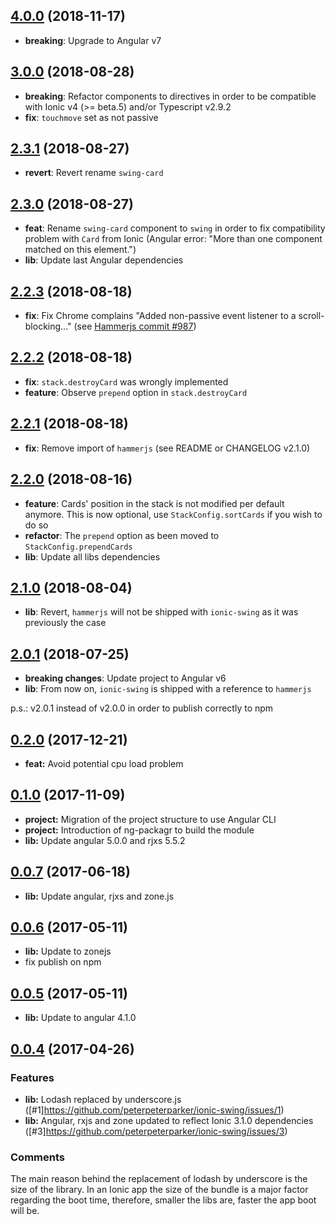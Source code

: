 <a name="4.0.0"></a>
## [4.0.0](https://github.com/peterpeterparker/ionic-swing/compare/v3.0.0...v4.0.0) (2018-11-17)
* **breaking**: Upgrade to Angular v7

<a name="3.0.0"></a>
## [3.0.0](https://github.com/peterpeterparker/ionic-swing/compare/v2.3.1...v3.0.0) (2018-08-28)
* **breaking**: Refactor components to directives in order to be compatible with Ionic v4 (>= beta.5) and/or Typescript v2.9.2
* **fix**: `touchmove` set as not passive

<a name="2.3.1"></a>
## [2.3.1](https://github.com/peterpeterparker/ionic-swing/compare/v2.3.0...v2.3.1) (2018-08-27)
* **revert**: Revert rename `swing-card`

<a name="2.3.0"></a>
## [2.3.0](https://github.com/peterpeterparker/ionic-swing/compare/v2.2.3...v2.3.0) (2018-08-27)
* **feat**: Rename `swing-card` component to `swing` in order to fix compatibility problem with `Card` from Ionic (Angular error: "More than one component matched on this element.")
* **lib**: Update last Angular dependencies

<a name="2.2.3"></a>
## [2.2.3](https://github.com/peterpeterparker/ionic-swing/compare/v2.2.2...v2.2.3) (2018-08-18)
* **fix**: Fix Chrome complains "Added non-passive event listener to a scroll-blocking..." (see [Hammerjs commit #987](https://github.com/hammerjs/hammer.js/pull/987/commits/49cd23d30d9618c5e8b14dd4412f94454143e080))

<a name="2.2.2"></a>
## [2.2.2](https://github.com/peterpeterparker/ionic-swing/compare/v2.2.1...v2.2.2) (2018-08-18)
* **fix**: `stack.destroyCard` was wrongly implemented
* **feature**: Observe `prepend` option in `stack.destroyCard`

<a name="2.2.1"></a>
## [2.2.1](https://github.com/peterpeterparker/ionic-swing/compare/v2.2.0...v2.2.1) (2018-08-18)
* **fix**: Remove import of `hammerjs` (see README or CHANGELOG v2.1.0)

<a name="2.2.0"></a>
## [2.2.0](https://github.com/peterpeterparker/ionic-swing/compare/v2.1.0...v2.2.0) (2018-08-16)
* **feature**: Cards' position in the stack is not modified per default anymore. This is now optional, use `StackConfig.sortCards` if you wish to do so
* **refactor**: The `prepend` option as been moved to  `StackConfig.prependCards`
* **lib**: Update all libs dependencies

<a name="2.1.0"></a>
## [2.1.0](https://github.com/peterpeterparker/ionic-swing/compare/v2.0.1...v2.1.0) (2018-08-04)
* **lib**: Revert, `hammerjs` will not be shipped with `ionic-swing` as it was previously the case

<a name="2.0.1"></a>
## [2.0.1](https://github.com/peterpeterparker/ionic-swing/compare/v0.2.0...v2.0.1) (2018-07-25)
* **breaking changes**: Update project to Angular v6
* **lib**: From now on, `ionic-swing` is shipped with a reference to `hammerjs`

p.s.: v2.0.1 instead of v2.0.0 in order to publish correctly to npm

<a name="0.2.0"></a>
## [0.2.0](https://github.com/peterpeterparker/ionic-swing/compare/v0.0.10...v0.2.0) (2017-12-21)
* **feat:** Avoid potential cpu load problem

<a name="0.1.0"></a>
## [0.1.0](https://github.com/peterpeterparker/ionic-swing/compare/v0.0.10...v0.1.0) (2017-11-09)
* **project:** Migration of the project structure to use Angular CLI
* **project:** Introduction of ng-packagr to build the module
* **lib:** Update angular 5.0.0 and rjxs 5.5.2

<a name="0.0.7"></a>
## [0.0.7](https://github.com/peterpeterparker/ionic-swing/compare/v0.0.6...v0.0.10) (2017-06-18)
* **lib:** Update angular, rjxs and zone.js

<a name="0.0.6"></a>
## [0.0.6](https://github.com/peterpeterparker/ionic-swing/compare/v0.0.5...v0.0.6) (2017-05-11)
* **lib:** Update to zonejs
* fix publish on npm

<a name="0.0.5"></a>
## [0.0.5](https://github.com/peterpeterparker/ionic-swing/compare/v0.0.4...v0.0.5) (2017-05-11)
* **lib:** Update to angular 4.1.0

<a name="0.0.4"></a>
## [0.0.4](https://github.com/peterpeterparker/ionic-swing/compare/v0.0.3...v0.0.4) (2017-04-26)

### Features

* **lib:** Lodash replaced by underscore.js ([#1]https://github.com/peterpeterparker/ionic-swing/issues/1)
* **lib:** Angular, rxjs and zone updated to reflect Ionic 3.1.0 dependencies ([#3]https://github.com/peterpeterparker/ionic-swing/issues/3)

### Comments

The main reason behind the replacement of lodash by underscore is the size of the library. In an Ionic app the size of the bundle is a major factor regarding the boot time, therefore, smaller the libs are, faster the app boot will be.
